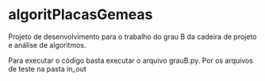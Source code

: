 # algoritPlacasGemeas
Projeto de desenvolvimento para o trabalho do grau B da cadeira de projeto e análise de algoritmos. 


Para executar o código basta executar o arquivo grauB.py.
Por os arquivos de teste na pasta in_out
